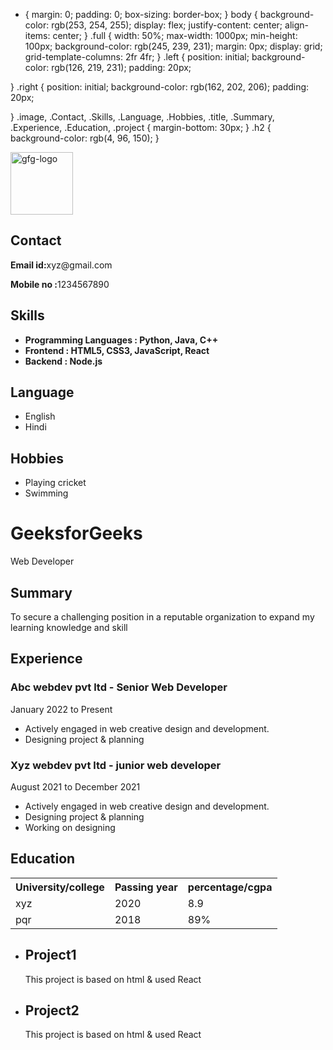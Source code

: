 
* {
    margin: 0;
    padding: 0;
    box-sizing: border-box;
}
body {
    background-color: rgb(253, 254, 255);
    display: flex;
    justify-content: center;
    align-items: center;
}
.full {
    width: 50%;
    max-width: 1000px;
    min-height: 100px;
    background-color: rgb(245, 239, 231);
    margin: 0px;
    display: grid;
    grid-template-columns: 2fr 4fr;
}
.left {
    position: initial;
    background-color: rgb(126, 219, 231);
    padding: 20px;
 
}
.right {
    position: initial;
    background-color: rgb(162, 202, 206);
    padding: 20px;
 
}
.image, .Contact, .Skills, .Language, .Hobbies, .title, 
.Summary, .Experience, .Education, .project {
    margin-bottom: 30px;
}
.h2 {
    background-color: rgb(4, 96, 150);
}


<html lang="en">
 
<head>
    <meta charset="UTF-8">
    <meta http-equiv="X-UA-Compatible"
          content="IE=edge">
    <meta name="viewport"
          content="width=device-width, 
                   initial-scale=1.0">
    <link rel="stylesheet"
          href="resume.css">
</head>
 
<body>
    <div class="full">
        <div class="left">
            <div class="image">
                <img src=
"https://media.geeksforgeeks.org/wp-content/uploads/20220202083519/gfglogo.png"
                     alt="gfg-logo"
                     style="width:100px;
                            height:100px;">
            </div>
            <div class="Contact">
                <h2>Contact</h2>
                <p>
                      <b>Email id:</b>xyz@gmail.com
                  </p>
                <p>
                      <b>Mobile no :</b>1234567890
                  </p>
            </div>
            <div class="Skills">
                <h2>Skills</h2>
                <ul>
                    <li>
                          <b>Programming Languages :
                            Python, Java, C++</b>
                      </li>
                    <li>
                          <b>Frontend : HTML5, CSS3,
                            JavaScript, React</b>
                      </li>
                    <li>
                          <b>Backend : Node.js</b>
                      </li>
                </ul>
            </div>
            <div class="Language">
                <h2>Language</h2>
                <ul>
                    <li>English</li>
                    <li>Hindi</li>
                </ul>
            </div>
            <div class="Hobbies">
                <h2>Hobbies</h2>
                <ul>
                    <li>Playing cricket</li>
                    <li>Swimming</li>
                </ul>
            </div>
        </div>
        <div class="right">
            <div class="name">
                <h1>GeeksforGeeks</h1>
            </div>
            <div class="title">
                <p>Web Developer</p>
            </div>
            <div class="Summary">
                <h2>Summary</h2>
                <p>
                      To secure a challenging position in a
                    reputable organization
                    to expand my learning knowledge and skill
                </p>
            </div>
            <div class="Experience">
                <h2>Experience</h2>
                <h3>Abc webdev pvt ltd - Senior Web Developer</h3>
                <p>January 2022 to Present</p>
                <ul>
                    <li>
                        Actively engaged in web creative
                        design and development.
                      </li>
                    <li>
                        Designing project & planning
                      </li>
                </ul>
                <h3>Xyz webdev pvt ltd - junior web developer</h3>
                <p>August 2021 to December 2021</p>
                <ul>
                    <li>
                          Actively engaged in web creative
                        design and development.
                      </li>
                    <li>Designing project & planning</li>
                    <li>Working on designing</li>
                </ul>
            </div>
            <div class="Education">
                <h2>Education</h2>
                <table>
                    <tr>
                        <th>University/college  </th>
                        <th>Passing year  </th>
                        <th>percentage/cgpa</th>
                    </tr>
                    <tr>
                        <td>xyz</td>
                        <td>2020</td>
                        <td>8.9</td>
                    </tr>
                    <tr>
                        <td>pqr</td>
                        <td>2018</td>
                        <td>89%</td>
                    </tr>
                </table>
            </div>
            <div class="project">
                <ul>
                    <li>
                        <h2>Project1</h2>
                        <p>
                              This project is based on html
                            & used React
                          </p>
                    </li>
                    <li>
                        <h2>Project2</h2>
                        <p>
                              This project is based on html
                            & used React
                          </p>
                    </li>
                </ul>
            </div>
        </div>
    </div>
</body>
 
</html>

